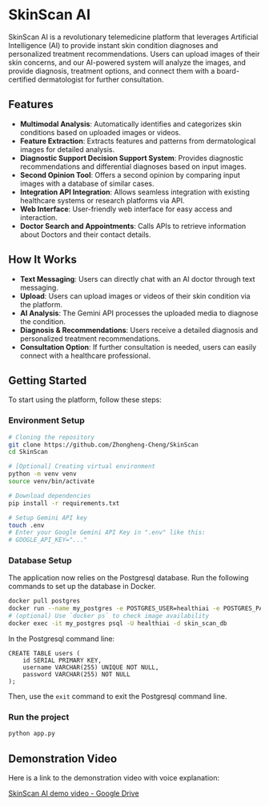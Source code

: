 # SkinScan AI

SkinScan AI is a revolutionary telemedicine platform that leverages Artificial Intelligence (AI) to provide instant skin condition diagnoses and personalized treatment recommendations. Users can upload images of their skin concerns, and our AI-powered system will analyze the images, and provide diagnosis, treatment options, and connect them with a board-certified dermatologist for further consultation.

## Features

- **Multimodal Analysis**: Automatically identifies and categorizes skin conditions based on uploaded images or videos.
- **Feature Extraction**: Extracts features and patterns from dermatological images for detailed analysis.
- **Diagnostic Support Decision Support System**: Provides diagnostic recommendations and differential diagnoses based on input images.
- **Second Opinion Tool**: Offers a second opinion by comparing input images with a database of similar cases.
- **Integration API Integration**: Allows seamless integration with existing healthcare systems or research platforms via API.
- **Web Interface**: User-friendly web interface for easy access and interaction.
- **Doctor Search and Appointments**: Calls APIs to retrieve information about Doctors and their contact details.

## How It Works
- **Text Messaging**: Users can directly chat with an AI doctor through text messaging.
- **Upload**: Users can upload images or videos of their skin condition via the platform.
- **AI Analysis**: The Gemini API processes the uploaded media to diagnose the condition.
- **Diagnosis & Recommendations**: Users receive a detailed diagnosis and personalized treatment recommendations.
- **Consultation Option**: If further consultation is needed, users can easily connect with a healthcare professional.

## Getting Started

To start using the platform, follow these steps:

### Environment Setup

```bash
# Cloning the repository
git clone https://github.com/Zhongheng-Cheng/SkinScan
cd SkinScan

# [Optional] Creating virtual environment
python -m venv venv
source venv/bin/activate

# Download dependencies
pip install -r requirements.txt

# Setup Gemini API key
touch .env
# Enter your Google Gemini API Key in ".env" like this:
# GOOGLE_API_KEY="..."
```

### Database Setup

The application now relies on the Postgresql database. Run the following commands to set up the database in Docker.

```bash
docker pull postgres
docker run --name my_postgres -e POSTGRES_USER=healthiai -e POSTGRES_PASSWORD=healthiai -e POSTGRES_DB=skin_scan_db -p 5432:5432 -d postgres
# (optional) Use `docker ps` to check image availability
docker exec -it my_postgres psql -U healthiai -d skin_scan_db
```

In the Postgresql command line:

```
CREATE TABLE users (
    id SERIAL PRIMARY KEY,
    username VARCHAR(255) UNIQUE NOT NULL,
    password VARCHAR(255) NOT NULL
);
```

Then, use the `exit` command to exit the Postgresql command line.

### Run the project

```bash
python app.py
```

## Demonstration Video

Here is a link to the demonstration video with voice explanation:

[SkinScan AI demo video - Google Drive](https://drive.google.com/file/d/1qmvLnJVpUX_jPJYlNcXRKaGByzmLq93L/view?usp=sharing)
